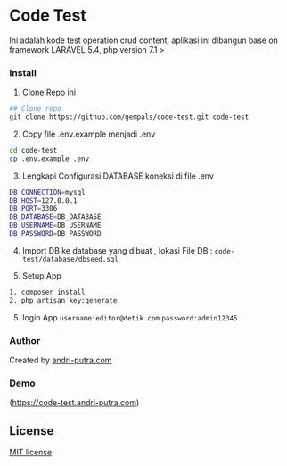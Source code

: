 # Code Test
Ini adalah kode test operation crud content, aplikasi ini dibangun base on framework LARAVEL 5.4, 
php version 7.1 >

### Install
1. Clone Repo ini
```bash
## Clone repo
git clone https://github.com/gempals/code-test.git code-test
```


2. Copy file .env.example menjadi .env 
```bash
cd code-test
cp .env.example .env
```

3. Lengkapi Configurasi DATABASE koneksi di file .env
```bash
DB_CONNECTION=mysql	
DB_HOST=127.0.0.1
DB_PORT=3306
DB_DATABASE=DB_DATABASE
DB_USERNAME=DB_USERNAME
DB_PASSWORD=DB_PASSWORD
```

4. Import DB ke database yang dibuat , lokasi File DB :
   `code-test/database/dbseed.sql`

5. Setup App
```bash
1. composer install
2. php artisan key:generate
```

5. login App
`username:editor@detik.com`
`password:admin12345`


### Author
Created by [andri-putra.com](http://andri-putra.com)

### Demo
(https://code-test.andri-putra.com)

## License

[MIT license](http://opensource.org/licenses/MIT).